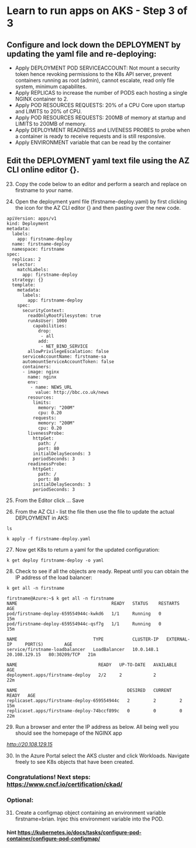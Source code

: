 # Learn to run apps on AKS - Step 3 of 3

## Configure and lock down the DEPLOYMENT by updating the yaml file and re-deploying:

- Apply DEPLOYMENT POD SERVICEACCOUNT: Not mount a security token hence revoking permissions to the K8s API server, prevent containers running as root (admin), cannot escalate, read only file system, minimum capabilites.
- Apply REPLICAS to increase the number of PODS each hosting a single NGINX container to 2.
- Apply POD RESOURCES REQUESTS: 20% of a CPU Core upon startup and LIMITS to 20% of CPU.
- Apply POD RESOURCES REQUESTS: 200MB of memory at startup and LIMITS to 200MB of memory.
- Apply DEPLOYMENT READINESS and LIVENESS PROBES to probe when a container is ready to receive requests and is still responsive.
- Apply ENVIRONMENT variable that can be read by the container

## Edit the DEPLOYMENT yaml text file using the AZ CLI online editor {}. 

23. Copy the code below to an editor and perform a search and replace on firstname to your name.  

24. Open the deployment yaml file (firstname-deploy.yaml) by first clicking the icon for the AZ CLI editor {} and then pasting over the new code.

```
apiVersion: apps/v1
kind: Deployment
metadata:
  labels:
    app: firstname-deploy
  name: firstname-deploy
  namespace: firstname
spec:
  replicas: 2
  selector:
    matchLabels:
      app: firstname-deploy
  strategy: {}
  template:
    metadata:
      labels:
        app: firstname-deploy
    spec:
      securityContext:
        readOnlyRootFilesystem: true
        runAsUser: 1000
          capabilities:
            drop: 
             - all
            add: 
             - NET_BIND_SERVICE
        allowPrivilegeEscalation: false
      serviceAccountName: firstname-sa
      automountServiceAccountToken: false
      containers:
      - image: nginx
        name: nginx
        env:
         - name: NEWS_URL
           value: http://bbc.co.uk/news
        resources:
          limits:
            memory: "200M"
            cpu: 0.20
          requests:
            memory: "200M"
            cpu: 0.20
        livenessProbe:
          httpGet:
            path: /
            port: 80
          initialDelaySeconds: 3
          periodSeconds: 3
        readinessProbe:
          httpGet:
            path: /
            port: 80
          initialDelaySeconds: 3
          periodSeconds: 3    
```

25. From the Editor click ... Save

26. From the AZ CLI - list the file then use the file to update the actual DEPLOYMENT in AKS:

```
ls
```

```
k apply -f firstname-deploy.yaml
```

27. Now get K8s to return a yaml for the updated configuration:

```
k get deploy firstname-deploy -o yaml
```

28. Check to see if all the objects are ready. Repeat until you can obtain the IP address of the load balancer: 

```
k get all -n firstname
```

```
firstname@Azure:~$ k get all -n firstname
NAME                                    READY   STATUS    RESTARTS   AGE
pod/firstname-deploy-659554944c-kwkd6   1/1     Running   0          15m
pod/firstname-deploy-659554944c-qsf7g   1/1     Running   0          15m

NAME                             TYPE           CLUSTER-IP   EXTERNAL-IP     PORT(S)        AGE
service/firstname-loadbalancer   LoadBalancer   10.0.148.1   20.108.129.15   80:30209/TCP   21m

NAME                               READY   UP-TO-DATE   AVAILABLE   AGE
deployment.apps/firstname-deploy   2/2     2            2           22m

NAME                                          DESIRED   CURRENT   READY   AGE
replicaset.apps/firstname-deploy-659554944c   2         2         2       15m
replicaset.apps/firstname-deploy-74bccf899c   0         0         0       22m
```

29. Run a browser and enter the IP address as below. All being well you should see the homepage of the NGINX app 

*http://20.108.129.15*

30. In the Azure Portal select the AKS cluster and click Workloads. Navigate freely to see K8s objects that have been created.

### Congratulations! Next steps: https://www.cncf.io/certification/ckad/

### Optional: 

31. Create a configmap object containing an environment variable firstname=brian. Injec this environment variable into the POD. 
#### hint https://kubernetes.io/docs/tasks/configure-pod-container/configure-pod-configmap/




    






